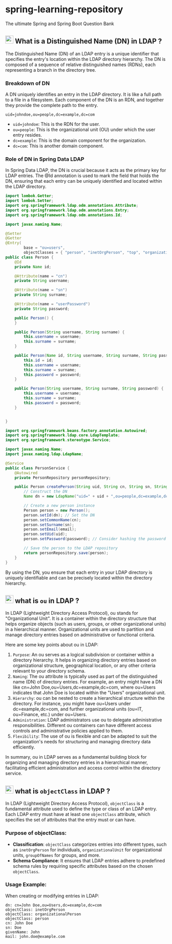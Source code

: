# spring-learning-repository
The ultimate Spring and Spring Boot Question Bank
## <img src="https://user-images.githubusercontent.com/74038190/212257467-871d32b7-e401-42e8-a166-fcfd7baa4c6b.gif" width ="25" style="margin-bottom: -5px;"> What is a Distinguished Name (DN) in LDAP ?

The Distinguished Name (DN) of an LDAP entry is a unique identifier that specifies the entry's location within the LDAP directory hierarchy. The DN is composed of a sequence of relative distinguished names (RDNs), each representing a branch in the directory tree.

### Breakdown of DN

A DN uniquely identifies an entry in the LDAP directory. It is like a full path to a file in a filesystem. Each component of the DN is an RDN, and together they provide the complete path to the entry.

`uid=johndoe,ou=people,dc=example,dc=com`

- `uid=johndoe`: This is the RDN for the user.
- `ou=people`: This is the organizational unit (OU) under which the user entry resides.
- `dc=example`: This is the domain component for the organization.
- `dc=com`: This is another domain component.

### Role of DN in Spring Data LDAP

In Spring Data LDAP, the DN is crucial because it acts as the primary key for LDAP entries. The @Id annotation is used to mark the field that holds the DN, ensuring that each entry can be uniquely identified and located within the LDAP directory.


```java
import lombok.Getter;
import lombok.Setter;
import org.springframework.ldap.odm.annotations.Attribute;
import org.springframework.ldap.odm.annotations.Entry;
import org.springframework.ldap.odm.annotations.Id;

import javax.naming.Name;

@Setter
@Getter
@Entry(
		base = "ou=users",
		objectClasses = { "person", "inetOrgPerson", "top", "organizationalPerson" })
public class Person {
	@Id
	private Name id;

	@Attribute(name = "cn")
	private String username;

	@Attribute(name = "sn")
	private String surname;

	@Attribute(name = "userPassword")
	private String password;

	public Person() {
	}

	public Person(String username, String surname) {
		this.username = username;
		this.surname = surname;
	}

	public Person(Name id, String username, String surname, String password) {
		this.id = id;
		this.username = username;
		this.surname = surname;
		this.password = password;
	}

	public Person(String username, String surname, String password) {
		this.username = username;
		this.surname = surname;
		this.password = password;
	}


}
```

```java
import org.springframework.beans.factory.annotation.Autowired;
import org.springframework.ldap.core.LdapTemplate;
import org.springframework.stereotype.Service;

import javax.naming.Name;
import javax.naming.ldap.LdapName;

@Service
public class PersonService {
    @Autowired
    private PersonRepository personRepository;

    public Person createPerson(String uid, String cn, String sn, String email, String password) {
        // Construct the DN
        Name dn = new LdapName("uid=" + uid + ",ou=people,dc=example,dc=com");

        // Create a new person instance
        Person person = new Person();
        person.setId(dn); // Set the DN
        person.setCommonName(cn);
        person.setSurname(sn);
        person.setEmail(email);
        person.setUid(uid);
        person.setPassword(password); // Consider hashing the password

        // Save the person to the LDAP repository
        return personRepository.save(person);
    }
}
```

By using the DN, you ensure that each entry in your LDAP directory is uniquely identifiable and can be precisely located within the directory hierarchy.

## <img src="https://user-images.githubusercontent.com/74038190/212257467-871d32b7-e401-42e8-a166-fcfd7baa4c6b.gif" width ="25" style="margin-bottom: -5px;"> what is `ou` in LDAP ?

In LDAP (Lightweight Directory Access Protocol), ou stands for "Organizational Unit". It is a container within the directory structure that helps organize objects (such as users, groups, or other organizational units) in a hierarchical manner. Organizational units are used to partition and manage directory entries based on administrative or functional criteria.

Here are some key points about ou in LDAP:

1. `Purpose`: An ou serves as a logical subdivision or container within a directory hierarchy. It helps in organizing directory entries based on organizational structure, geographical location, or any other criteria relevant to your directory schema.
2. `Naming`: The ou attribute is typically used as part of the distinguished name (DN) of directory entries. For example, an entry might have a DN like cn=John Doe,ou=Users,dc=example,dc=com, where ou=Users indicates that John Doe is located within the "Users" organizational unit.
3. `Hierarchy`: ou can be nested to create a hierarchical structure within the directory. For instance, you might have ou=Users under dc=example,dc=com, and further organizational units (ou=IT, ou=Finance, etc.) under ou=Users.
4. `Administration`: LDAP administrators use ou to delegate administrative responsibilities. Different ou containers can have different access controls and administrative policies applied to them.
5. `Flexibility`: The use of ou is flexible and can be adapted to suit the organization's needs for structuring and managing directory data efficiently.


In summary, ou in LDAP serves as a fundamental building block for organizing and managing directory entries in a hierarchical manner, facilitating efficient administration and access control within the directory service.


## <img src="https://user-images.githubusercontent.com/74038190/212257467-871d32b7-e401-42e8-a166-fcfd7baa4c6b.gif" width ="25" style="margin-bottom: -5px;"> what is `objectClass` in LDAP ?

In LDAP (Lightweight Directory Access Protocol), `objectClass` is a fundamental attribute used to define the type or class of an LDAP entry. Each LDAP entry must have at least one `objectClass` attribute, which specifies the set of attributes that the entry must or can have.

### Purpose of objectClass:
- **Classification**: `objectClass` categorizes entries into different types, such as `inetOrgPerson` for individuals, `organizationalUnit` for organizational units, `groupOfNames` for groups, and more.
- **Schema Compliance**: It ensures that LDAP entries adhere to predefined schema rules by requiring specific attributes based on the chosen `objectClass`.

### Usage Example:
When creating or modifying entries in LDAP:
```ldif
dn: cn=John Doe,ou=Users,dc=example,dc=com
objectClass: inetOrgPerson
objectClass: organizationalPerson
objectClass: person
cn: John Doe
sn: Doe
givenName: John
mail: john.doe@example.com
